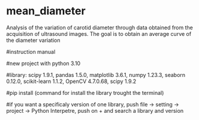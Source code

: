 # mean_diameter

Analysis of the variation of carotid diameter through data obtained from the acquisition of ultrasound images. 
The goal is to obtain an average curve of the diameter variation


#instruction manual

#new project with python 3.10

#library: scipy 1.9.1, pandas 1.5.0, matplotlib 3.6.1, numpy 1.23.3, seaborn 0.12.0, scikit-learn 1.1.2, OpenCV 4.7.0.68, scipy 1.9.2

#pip install <name library>  (command for install the library trought the terminal)
  
#if you want a specificaly version of one library, push file -> setting -> project -> Python Interpetre, push on + and search a library and version
